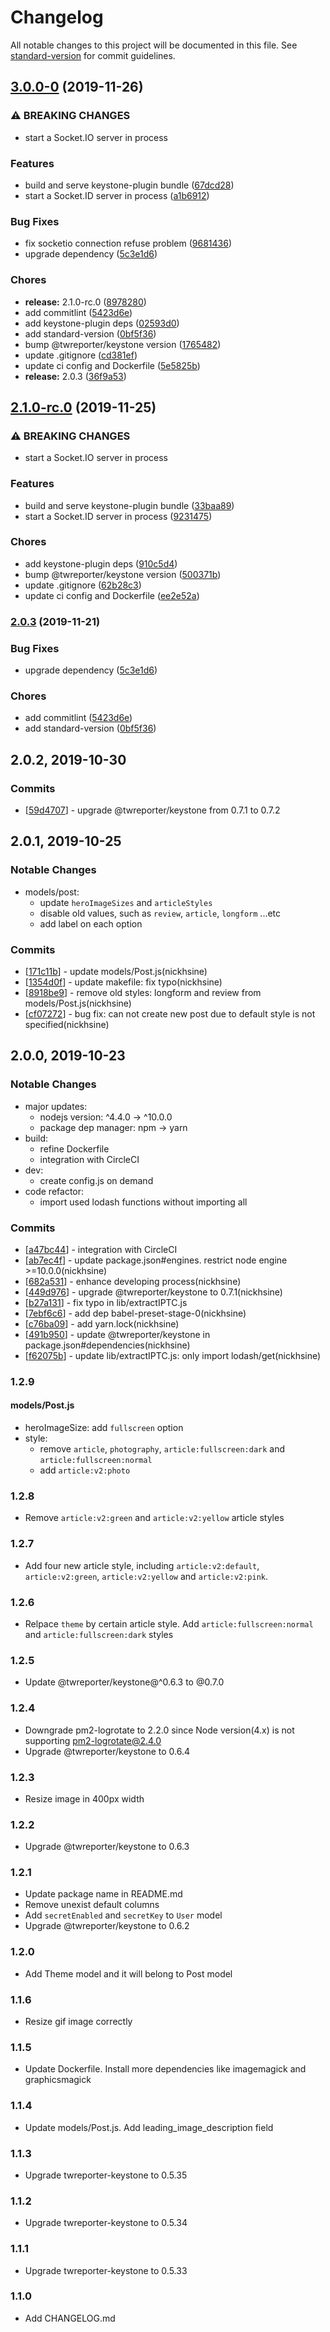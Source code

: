 # Changelog

All notable changes to this project will be documented in this file. See [standard-version](https://github.com/conventional-changelog/standard-version) for commit guidelines.

## [3.0.0-0](https://github.com/nickhsine/keystone-test-project/compare/v2.0.2...v3.0.0-0) (2019-11-26)


### ⚠ BREAKING CHANGES

* start a Socket.IO server in process

### Features

* build and serve keystone-plugin bundle ([67dcd28](https://github.com/nickhsine/keystone-test-project/commit/67dcd282066c2d9dd508586c0a02eba07a52ca3d))
* start a Socket.ID server in process ([a1b6912](https://github.com/nickhsine/keystone-test-project/commit/a1b6912c17afa456b3098567bfdee3d93c520166))


### Bug Fixes

* fix socketio connection refuse problem ([9681436](https://github.com/nickhsine/keystone-test-project/commit/9681436b4fcb91920a9432bd7c15d0ad4cc7ba72))
* upgrade dependency ([5c3e1d6](https://github.com/nickhsine/keystone-test-project/commit/5c3e1d648896331dd46f5c319f65b4a16da818e3))


### Chores

* **release:** 2.1.0-rc.0 ([8978280](https://github.com/nickhsine/keystone-test-project/commit/89782809157bcedb5dc4e2127c0c96f0c28dd500))
* add commitlint ([5423d6e](https://github.com/nickhsine/keystone-test-project/commit/5423d6e55b16637b21723886ed5dc1a9c4a9f419))
* add keystone-plugin deps ([02593d0](https://github.com/nickhsine/keystone-test-project/commit/02593d091c017904e86694f91afe6a46f62f2f49))
* add standard-version ([0bf5f36](https://github.com/nickhsine/keystone-test-project/commit/0bf5f36e45633b5f792beeda86db3b56a7ff2110))
* bump @twreporter/keystone version ([1765482](https://github.com/nickhsine/keystone-test-project/commit/1765482a4fc62d2904b8dc6d9ebce439454309ce))
* update .gitignore ([cd381ef](https://github.com/nickhsine/keystone-test-project/commit/cd381ef366e41940d87232409971f04b094d2a49))
* update ci config and Dockerfile ([5e5825b](https://github.com/nickhsine/keystone-test-project/commit/5e5825becc093a0807db3b0e1c5346351046a19f))
* **release:** 2.0.3 ([36f9a53](https://github.com/nickhsine/keystone-test-project/commit/36f9a5341537f0ea5f225536065c676f2b6bd140))

## [2.1.0-rc.0](https://github.com/YuCJ/plate/compare/v2.0.3...v2.1.0-rc.0) (2019-11-25)


### ⚠ BREAKING CHANGES

* start a Socket.IO server in process

### Features

* build and serve keystone-plugin bundle ([33baa89](https://github.com/YuCJ/plate/commit/33baa8916e7720f3138d5e7246e377493bdbde44))
* start a Socket.ID server in process ([9231475](https://github.com/YuCJ/plate/commit/923147535aaae7a9c7b8abfb7f45a8cb4189a731))


### Chores

* add keystone-plugin deps ([910c5d4](https://github.com/YuCJ/plate/commit/910c5d46cfe5a39026a72a3e2338503c43777fff))
* bump @twreporter/keystone version ([500371b](https://github.com/YuCJ/plate/commit/500371bf13c0367877c2da5a882734406ff595e0))
* update .gitignore ([62b28c3](https://github.com/YuCJ/plate/commit/62b28c3807c86bba970282d3004ca0f2fb756b42))
* update ci config and Dockerfile ([ee2e52a](https://github.com/YuCJ/plate/commit/ee2e52ae6001b8d976f5dd583d3f2410090d0168))

### [2.0.3](https://github.com/YuCJ/plate/compare/v2.0.2...v2.0.3) (2019-11-21)


### Bug Fixes

* upgrade dependency ([5c3e1d6](https://github.com/YuCJ/plate/commit/5c3e1d648896331dd46f5c319f65b4a16da818e3))


### Chores

* add commitlint ([5423d6e](https://github.com/YuCJ/plate/commit/5423d6e55b16637b21723886ed5dc1a9c4a9f419))
* add standard-version ([0bf5f36](https://github.com/YuCJ/plate/commit/0bf5f36e45633b5f792beeda86db3b56a7ff2110))

## 2.0.2, 2019-10-30
### Commits
- [[59d4707](https://github.com/twreporter/plate/commit/59d47077edf5a2d033ce359146a29d7060b4bc63)] - upgrade @twreporter/keystone from 0.7.1 to 0.7.2

## 2.0.1, 2019-10-25
### Notable Changes
- models/post:
  - update `heroImageSizes` and `articleStyles`
  - disable old values, such as `review`, `article`, `longform` ...etc
  - add label on each option

### Commits
- [[171c11b](https://github.com/twreporter/plate/commit/171c11be9173e8504f5f2fba143e94509a7009ca)] - update models/Post.js(nickhsine)
- [[1354d0f](https://github.com/twreporter/plate/commit/1354d0f8c98ee1c6fbe44656d9619e919e7c5164)] - update makefile: fix typo(nickhsine)
- [[8918be9](https://github.com/twreporter/plate/commit/8918be924f2ffea5a2ff7d64bf4b9b28396f181a)] - remove old styles: longform and review from models/Post.js(nickhsine)
- [[cf07272](https://github.com/twreporter/plate/commit/cf07272a44d6b0c84f6cafe5f70699814b304ba5)] - bug fix: can not create new post due to default style is not specified(nickhsine)

## 2.0.0, 2019-10-23
### Notable Changes
- major updates:
  - nodejs version: ^4.4.0 -> ^10.0.0 
  - package dep manager: npm -> yarn
- build: 
  - refine Dockerfile
  - integration with CircleCI
- dev:
  - create config.js on demand
- code refactor:
  - import used lodash functions without importing all

### Commits
- [[a47bc44](https://github.com/twreporter/plate/commit/a47bc440329125205e0082e70f7b67af1757c2e0)] - integration with CircleCI
- [[ab7ec4f](https://github.com/twreporter/plate/commit/ab7ec4f8a4924f98fe0d98cdb264da8acf812ae4)] - update package.json#engines. restrict node engine >=10.0.0(nickhsine)
- [[682a531](https://github.com/twreporter/plate/commit/682a5318f4f75c0b6ed380887096726b143e74b2)] - enhance developing process(nickhsine)
- [[449d976](https://github.com/twreporter/plate/commit/449d976e5a5816b204c158ab808f058875cc253e)] - upgrade @twreporter/keystone to 0.7.1(nickhsine)
- [[b27a131](https://github.com/twreporter/plate/commit/b27a1312d1a360483175e858575a7ecb270e2c92)] - fix typo in lib/extractIPTC.js
- [[7ebf6c6](https://github.com/twreporter/plate/commit/7ebf6c623b272b75aa0791e883dbfb96a8a2a50d)] - add dep babel-preset-stage-0(nickhsine)
- [[c76ba09](https://github.com/twreporter/plate/commit/c76ba09e116c6f4904186aaa6b9f7ad34e3a3194)] - add yarn.lock(nickhsine)
- [[491b950](https://github.com/twreporter/plate/commit/491b95081dc6319e1019ede91add25209aa61c0a)] - update @twreporter/keystone in package.json#dependencies(nickhsine)
- [[f62075b](https://github.com/twreporter/plate/commit/f62075b99bcfd69020c8761a49c015adec9ca35a)] - update lib/extractIPTC.js: only import lodash/get(nickhsine)

### 1.2.9
#### models/Post.js
- heroImageSize: add `fullscreen` option
- style: 
  - remove `article`, `photography`, `article:fullscreen:dark` and `article:fullscreen:normal`
  - add `article:v2:photo`

### 1.2.8
- Remove `article:v2:green` and `article:v2:yellow` article styles

### 1.2.7
- Add four new article style, including `article:v2:default`, `article:v2:green`, `article:v2:yellow` and `article:v2:pink`.

### 1.2.6
- Relpace `theme` by certain article style. Add `article:fullscreen:normal` and `article:fullscreen:dark` styles

### 1.2.5
- Update @twreporter/keystone@^0.6.3 to @0.7.0

### 1.2.4 
- Downgrade pm2-logrotate to 2.2.0 since Node version(4.x) is not supporting pm2-logrotate@2.4.0 
- Upgrade @twreporter/keystone to 0.6.4

### 1.2.3
- Resize image in 400px width

### 1.2.2
- Upgrade @twreporter/keystone to 0.6.3 

### 1.2.1
- Update package name in README.md
- Remove unexist default columns
- Add `secretEnabled` and `secretKey` to `User` model
- Upgrade @twreporter/keystone to 0.6.2

### 1.2.0
- Add Theme model and it will belong to Post model

### 1.1.6
- Resize gif image correctly 

### 1.1.5
- Update Dockerfile. Install more dependencies like imagemagick and graphicsmagick

### 1.1.4
- Update models/Post.js. Add leading_image_description field

### 1.1.3
- Upgrade twreporter-keystone to 0.5.35 

### 1.1.2
- Upgrade twreporter-keystone to 0.5.34 

### 1.1.1
- Upgrade twreporter-keystone to 0.5.33 

### 1.1.0
- Add CHANGELOG.md

